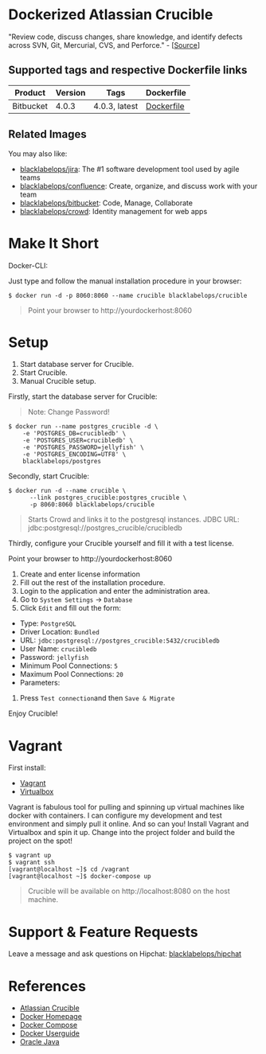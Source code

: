 # Dockerized Atlassian Crucible

"Review code, discuss changes, share knowledge, and identify defects across SVN, Git, Mercurial, CVS, and Perforce." - [[Source](https://www.atlassian.com/software/crucible)]

## Supported tags and respective Dockerfile links

| Product |Version | Tags  | Dockerfile |
|---------|--------|-------|------------|
| Bitbucket | 4.0.3 | 4.0.3, latest | [Dockerfile](https://github.com/blacklabelops/crucible/blob/master/Dockerfile) |

## Related Images

You may also like:

* [blacklabelops/jira](https://github.com/blacklabelops/jira): The #1 software development tool used by agile teams
* [blacklabelops/confluence](https://github.com/blacklabelops/confluence): Create, organize, and discuss work with your team
* [blacklabelops/bitbucket](https://github.com/blacklabelops/bitbucket): Code, Manage, Collaborate
* [blacklabelops/crowd](https://github.com/blacklabelops/crowd): Identity management for web apps

# Make It Short

Docker-CLI:

Just type and follow the manual installation procedure in your browser:

~~~~
$ docker run -d -p 8060:8060 --name crucible blacklabelops/crucible
~~~~

> Point your browser to http://yourdockerhost:8060

# Setup

1. Start database server for Crucible.
1. Start Crucible.
1. Manual Crucible setup.

Firstly, start the database server for Crucible:

> Note: Change Password!

~~~~
$ docker run --name postgres_crucible -d \
    -e 'POSTGRES_DB=crucibledb' \
    -e 'POSTGRES_USER=crucibledb' \
    -e 'POSTGRES_PASSWORD=jellyfish' \
    -e 'POSTGRES_ENCODING=UTF8' \
    blacklabelops/postgres
~~~~

Secondly, start Crucible:

~~~~
$ docker run -d --name crucible \
	  --link postgres_crucible:postgres_crucible \
	  -p 8060:8060 blacklabelops/crucible
~~~~

>  Starts Crowd and links it to the postgresql instances. JDBC URL: jdbc:postgresql://postgres_crucible/crucibledb

Thirdly, configure your Crucible yourself and fill it with a test license.

Point your browser to http://yourdockerhost:8060

1. Create and enter license information
1. Fill out the rest of the installation procedure.
1. Login to the application and enter the administration area.
1. Go to `System Settings` -> `Database`
1. Click `Edit` and fill out the form:
  * Type: `PostgreSQL`
  * Driver Location: `Bundled`
  * URL: `jdbc:postgresql://postgres_crucible:5432/crucibledb`
  * User Name: `crucibledb`
  * Password: `jellyfish`
  * Minimum Pool Connections: `5`
  * Maximum Pool Connections: `20`
  * Parameters:
1. Press `Test connection`and then `Save & Migrate`

Enjoy Crucible!

# Vagrant

First install:

* [Vagrant](https://www.vagrantup.com/)
* [Virtualbox](https://www.virtualbox.org/)

Vagrant is fabulous tool for pulling and spinning up virtual machines like docker with containers. I can configure my development and test environment and simply pull it online. And so can you! Install Vagrant and Virtualbox and spin it up. Change into the project folder and build the project on the spot!

~~~~
$ vagrant up
$ vagrant ssh
[vagrant@localhost ~]$ cd /vagrant
[vagrant@localhost ~]$ docker-compose up
~~~~

> Crucible will be available on http://localhost:8080 on the host machine.

# Support & Feature Requests

Leave a message and ask questions on Hipchat: [blacklabelops/hipchat](https://www.hipchat.com/geogBFvEM)

# References

* [Atlassian Crucible](https://www.atlassian.com/software/crucible)
* [Docker Homepage](https://www.docker.com/)
* [Docker Compose](https://docs.docker.com/compose/)
* [Docker Userguide](https://docs.docker.com/userguide/)
* [Oracle Java](https://java.com/de/download/)
